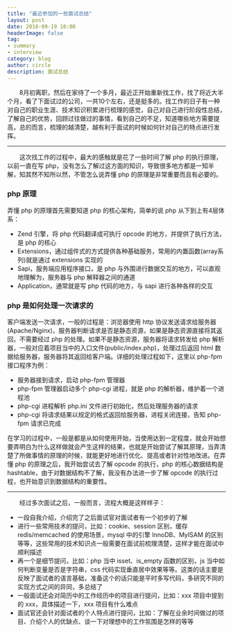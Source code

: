 ```yaml
---
title: "最近参加的一些面试总结"
layout: post
date: 2018-09-19 16:00
headerImage: false
tag:
- summary
- interview
category: blog
author: circle
description: 面试总结
---
```


&emsp;&emsp;8月初离职，然后在家待了一个多月，最近正开始重新找工作，找了将近大半个月，看了下面试过的公司，一共10个左右，还是挺多的。找工作的日子有一种对自己的职业生涯、技术知识积累进行梳理的感觉，自己对自己进行阶段性总结，了解自己的优势，回顾过往做过的事情，看到自己的不足，知道哪些地方需要提高，总的而言，梳理的越清楚，越有利于面试的时候如何针对自己的特点进行发挥。

---
&emsp;&emsp;这次找工作的过程中，最大的感触就是花了一些时间了解 php 的执行原理，以前一直在写 php，没有怎么了解过这方面的知识，导致很多地方都是一知半解，知其然不知所以然，不管怎么说弄懂 php 的原理是非常重要而且有必要的。

### php 原理

弄懂 php 的原理首先需要知道 php 的核心架构，简单的说 php 从下到上有4层体系：

* Zend 引擎，将 php 代码翻译成可执行 opcode 的地方，并提供了执行方法，是 php 的核心
* Extensions，通过组件式的方式提供各种基础服务，常用的内置函数(array系列)就是通过 extensions 实现的
* Sapi，服务端应用程序接口，是 php 与外围进行数据交互的地方，可以直观地理解为，服务器与 php 解释器之间的通道
* Application，通常就是写 php 代码的地方，与 sapi 进行各种各样的交互

### php 是如何处理一次请求的

客户端发送一次请求，一般的过程是：浏览器使用 http 协议发送请求给服务器(Apache/Nginx)，服务器判断请求是否是静态资源，如果是静态资源直接将其返回，不需要经过 php 的处理。如果不是静态资源，服务器将请求转发给 php 解析器，一般对应着项目当中的入口文件(public/index.php)，处理过后返回 html 数据给服务器，服务器将其返回给客户端。详细的处理过程如下，这里以 php-fpm 接口程序为例：

* 服务器接到请求，启动 php-fpm 管理器
* php-fpm 管理器启动多个 php-cgi 进程，就是 php 的解析器，维护着一个进程池
* php-cgi 进程解析 php.ini 文件进行初始化，然后处理服务器的请求
* php-cgi 将请求结果以规定的格式返回给服务器，进程关闭连接，告知 php-fpm 请求已完成

在学习的过程中，一般是都是从如何使用开始，当使用达到一定程度，就会开始想要弄明白为什么这样做就会产生这样的结果，也就是开始尝试了解其原理，当弄清楚了所做事情的原理的时候，就能更好地进行优化、提高或者针对性地改进。在弄懂 php 的原理之后，我开始尝试去了解 opcode 的执行，php 的核心数据结构是 hashtable，由于对数据结构不了解，我没有办法进一步了解 opcode 的执行过程，也开始意识到数据结构的重要性。

---

&emsp;&emsp;经过多次面试之后，一般而言，流程大概是这样样子：
* 一段自我介绍，介绍完了之后面试官对面试者有一个初步的了解
* 进行一些常用技术的提问，比如：cookie、session 区别，缓存 redis/memcached 的使用场景，mysql 中的引擎 InnoDB、MyISAM 的区别等等，这些常用的技术知识点一般需要在面试前梳理清楚，这样才能在面试中顺利描述
* 再一个是细节提问，比如：php 当中 isset、is_empty 函数的区别，js 当中如何判断变量是否是字符串，css 代码实现垂直居中效果等等。这类的话主要是反映了面试者的语言基础，准备这个的话只能是平时多写代码，多研究不同的实现方式之间的异同，多总结了
* 一般面试还会对简历中的工作经历中的项目进行提问，比如：xxx 项目中提到的 xxx，具体描述一下，xxx 项目有什么难点
* 面试官还会针对面试者的个人特点进行提问，比如：了解在业余时间做过的项目、介绍个人的优缺点、谈一下对理想中的工作氛围是怎样的等等
